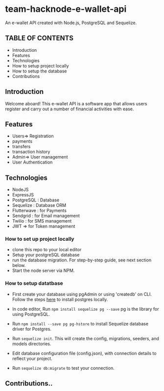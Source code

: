 # team-hacknode-e-wallet-api

An e-wallet API created with Node.js, PostgreSQL and Sequelize.

## TABLE OF CONTENTS

- Introduction
- Features
- Technologies
- How to setup project locally
- How to setup the database
- Contributions

## Introduction

Welcome aboard! This e-wallet API is a software app that allows users register and carry out a number of financial activities with ease.


## Features

- Users=> Registration
- payments
- transfers
- transaction history
- Admin=> User management 
- User Authentication


## Technologies

- NodeJS
- ExpressJS
- PostgreSQL : Database
- Sequelize : Database ORM
- Flutterwave : for Payments
- Sendgrid : for Email management
- Twilio : for SMS management
- JWT => for Token management


### How to set up project locally

- clone this repo to your local editor
- Setup your postgreSQL database
- run the database migration. For step-by-step guide, see next section below.
- Start the node server via NPM.


### How to setup datatbase

- First create your database using pgAdmin or using 'createdb' on CLI. Follow the steps [here](https://www.postgresql.org/download/windows/) to install postgres locally.

- In code editor, Run `npm install sequelize pg --save` pg is the library for using PostgreSQL.

- Run `npm install --save pg pg-hstore` to install Sequelize database driver for Postgres.

- Run `sequelize init`. This will create the config, migrations, seeders, and models directories.

- Edit database configuration file (config.json), with  connection details to reflect your project.

- Run `sequelize db:migrate` to test your connection.


## Contributions..

